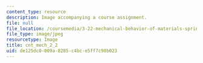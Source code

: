 ```yaml
---
content_type: resource
description: Image accompanying a course assignment.
file: null
file_location: /coursemedia/3-22-mechanical-behavior-of-materials-spring-2008/de125dc0009a8285c4bce5ff7c98b023_cnt_mech_2_2.jpg
file_type: image/jpeg
resourcetype: Image
title: cnt_mech_2_2
uid: de125dc0-009a-8285-c4bc-e5ff7c98b023
---
```

